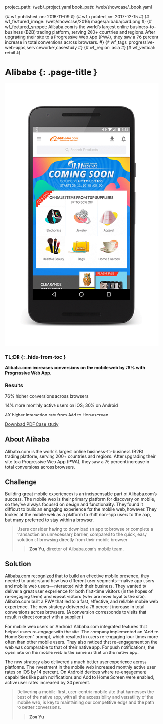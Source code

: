project_path: /web/_project.yaml
book_path: /web/showcase/_book.yaml

{# wf_published_on: 2016-11-09 #}
{# wf_updated_on: 2017-02-15 #}
{# wf_featured_image: /web/showcase/2016/images/alibaba/card.png #}
{# wf_featured_snippet: Alibaba.com is the world’s largest online business-to-business (B2B) trading platform, serving 200+ countries and regions. After upgrading their site to a Progressive Web App (PWA), they saw a 76 percent increase in total conversions across browsers.  #}
{# wf_tags: progressive-web-apps,serviceworker,casestudy #}
{# wf_region: asia #}
{# wf_vertical: retail #}

# Alibaba {: .page-title }

<img src="images/alibaba/featured.gif" class="attempt-right">

### TL;DR {: .hide-from-toc }

**Alibaba.com increases conversions on the mobile web by 76% with
Progressive Web App.**

### Results

<span class="compare-yes"></span> 76% higher conversions across browsers

<span class="compare-yes"></span> 14% more monthly active users on iOS; 30% on Android

<span class="compare-yes"></span> 4X higher interaction rate from Add to Homescreen

<a class="button button-primary" href="pdfs/alibaba.pdf">
  Download PDF Case study
</a>

## About Alibaba

Alibaba.com is the world’s largest online business-to-business (B2B) trading
platform, serving 200+ countries and regions. After upgrading their site to a
Progressive Web App (PWA), they saw a 76 percent increase in total
conversions across browsers. 


## Challenge

Building great mobile experiences is an indispensable part of Alibaba.com’s
success. The mobile web is their primary platform for discovery on mobile, so
they’ve always focused on design and functionality. They found it difficult
to build an engaging experience for the mobile web, however. They looked at
the mobile web as a platform to shift non-app users to the app, but many
preferred to stay within a browser. 


> Users consider having to download an app to browse or complete a
> transaction an unnecessary barrier, compared to the quick, easy solution
> of browsing directly from their mobile browser
> > **Zou Yu**, director of Alibaba.com’s mobile team.

## Solution

Alibaba.com recognized that to build an effective mobile presence, they needed
to understand how two different user segments—native app users and mobile web
users—interacted with their business. They wanted to deliver a great user
experience for both first-time visitors (in the hopes of re-engaging them) and
repeat visitors (who are more loyal to the site). Alibaba.com built a PWA that
led to a fast, effective, and reliable mobile web experience. The new strategy
delivered a 76 percent increase in total conversions across browsers. (A
conversion corresponds to visits that result in direct contact with a supplier.)


For mobile web users on Android, Alibaba.com integrated features that helped
users re-engage with the site. The company implemented an "Add to Home Screen"
prompt, which resulted in users re-engaging four times more often than other
mobile users. They also noticed that re-engagement on the web was comparable to
that of their native app. For push notifications, the open rate on the mobile
web is the same as that on the native app.


The new strategy also delivered a much better user experience across platforms.
The investment in the mobile web increased monthly active user rates on iOS by
14 percent. On Android devices where re-engagement capabilities like push
notifications and Add to Home Screen were enabled, active user rates increased
by 30 percent.

> Delivering a mobile-first, user-centric mobile site that harnesses the
> best of the native app, with all the accessibility and versatility of the
> mobile web, is key to maintaining our competitive edge and the path to
> better conversions.
> > **Zou Yu**

